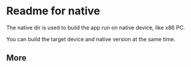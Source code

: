# Readme for native

The native dir is used to build the app run on native device,
like x86 PC.

You can build the target device and native version at the same time.

More
----
